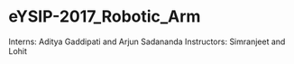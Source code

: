# eYSIP-2017_Robotic_Arm

Interns: Aditya Gaddipati and Arjun Sadananda
Instructors: Simranjeet and Lohit


